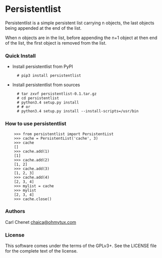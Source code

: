 # Persistentlist

Persistentlist is a simple persistent list carrying n objects, the last objects being appended
at the end of the list.

When n objects are in the list, before appending the n+1 object at then end of the list, the
first object is removed from the list.

### Quick Install

* Install persistentlist from PyPI

        # pip3 install persistentlist

* Install persistentlist from sources

        # tar zxvf persistentlist-0.1.tar.gz
        # cd persistentlist
        # python3.4 setup.py install
        # # or
        # python3.4 setup.py install --install-scripts=/usr/bin

### How to use persistentlist

        >>> from persistentlist import PersistentList
        >>> cache = PersistentList('cache', 3)
        >>> cache
        []
        >>> cache.add(1)
        [1]
        >>> cache.add(2)
        [1, 2]
        >>> cache.add(3)
        [1, 2, 3]
        >>> cache.add(4)
        [2, 3, 4]
        >>> mylist = cache
        >>> mylist
        [2, 3, 4]
        >>> cache.close()

### Authors

Carl Chenet <chaica@ohmytux.com>

### License

This software comes under the terms of the GPLv3+. See the LICENSE file for the complete text of the license.
